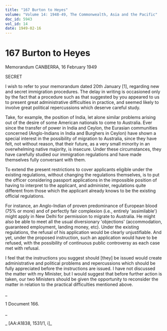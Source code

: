 ```yaml
---
title: "167 Burton to Heyes"
volume: "Volume 14: 1948-49, The Commonwealth, Asia and the Pacific"
doc_id: 5943
vol_id: 14
date: 1949-02-16
---
```


# 167 Burton to Heyes

Memorandum CANBERRA, 16 February 1949

SECRET

I wish to refer to your memorandum dated 20th January [1], regarding new and secret immigration procedures. The delay in writing is occasioned only by the fact that a procedure such as that suggested by you appeared to us to present great administrative difficulties in practice, and seemed likely to involve great political repercussions which deserve careful study.

Take, for example, the position of India, let alone similar problems arising out of the desire of some American nationals to come to Australia. Ever since the transfer of power in India and Ceylon, the Eurasian communities concerned (Anglo-Indians in India and Burghers in Ceylon) have shown a special interest in the possibility of migration to Australia, since they have felt, not without reason, that their future, as a very small minority in an overwhelming native majority, is insecure. Under these circumstances, they have carefully studied our immigration regulations and have made themselves fully conversant with them.

To extend the present restrictions to cover applicants eligible under the existing regulations, without changing the regulations themselves, is to put the officer considering passport applications in the impossible position of having to interpret to the applicant, and administer, regulations quite different from those which the applicant already knows to be the existing official regulations.

For instance, an Anglo-Indian of proven predominance of European blood (75% or more) and of perfectly fair complexion (i.e., entirely 'assimilable') might apply in New Delhi for permission to migrate to Australia. He might also be able to meet all the usual diversionary 'objections' (accommodation, guaranteed employment, landing money, etc). Under the existing regulations, the refusal of his application would be clearly unjustifiable. And yet, under the proposed instruction, such an application would have to be refused, with the possibility of continuous public controversy as each case met with refusal.

I feel that the instructions you suggest should [they] be issued would create administrative and political problems and repercussions which should be fully appreciated before the instructions are issued. I have not discussed the matter with my Minister, but I would suggest that before further action is taken, our two Ministers should be given the opportunity to reconsider the matter in relation to the practical difficulties mentioned above.

_

1 Document 166.

_

_ [AA:A1838, 1531/1, i]_
